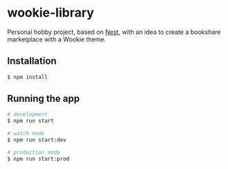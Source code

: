 # wookie-library

Personal hobby project, based on [Nest](https://github.com/nestjs/nest), with an idea to create a bookshare marketplace with a Wookie theme.
## Installation

```bash
$ npm install
```

## Running the app

```bash
# development
$ npm run start

# watch mode
$ npm run start:dev

# production mode
$ npm run start:prod
```
